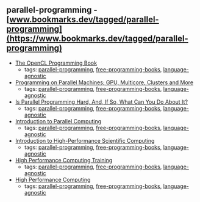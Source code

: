parallel-programming - [www.bookmarks.dev/tagged/parallel-programming](https://www.bookmarks.dev/tagged/parallel-programming)
---
* [The OpenCL Programming Book](https://www.fixstars.com/en/opencl/book/OpenCLProgrammingBook/contents/)
    * tags: [parallel-programming](../tagged/parallel-programming.md), [free-programming-books](../tagged/free-programming-books.md), [language-agnostic](../tagged/language-agnostic.md)
* [Programming on Parallel Machines; GPU, Multicore, Clusters and More](http://heather.cs.ucdavis.edu/parprocbook)
    * tags: [parallel-programming](../tagged/parallel-programming.md), [free-programming-books](../tagged/free-programming-books.md), [language-agnostic](../tagged/language-agnostic.md)
* [Is Parallel Programming Hard, And, If So, What Can You Do About It?](https://www.kernel.org/pub/linux/kernel/people/paulmck/perfbook/perfbook.html)
    * tags: [parallel-programming](../tagged/parallel-programming.md), [free-programming-books](../tagged/free-programming-books.md), [language-agnostic](../tagged/language-agnostic.md)
* [Introduction to Parallel Computing](https://computing.llnl.gov/tutorials/parallel_comp/)
    * tags: [parallel-programming](../tagged/parallel-programming.md), [free-programming-books](../tagged/free-programming-books.md), [language-agnostic](../tagged/language-agnostic.md)
* [Introduction to High-Performance Scientific Computing](http://pages.tacc.utexas.edu/~eijkhout/istc/istc.html)
    * tags: [parallel-programming](../tagged/parallel-programming.md), [free-programming-books](../tagged/free-programming-books.md), [language-agnostic](../tagged/language-agnostic.md)
* [High Performance Computing Training](https://computing.llnl.gov/?set=training&page=index)
    * tags: [parallel-programming](../tagged/parallel-programming.md), [free-programming-books](../tagged/free-programming-books.md), [language-agnostic](../tagged/language-agnostic.md)
* [High Performance Computing](http://cnx.org/contents/bb821554-7f76-44b1-89e7-8a2a759d1347%405.2)
    * tags: [parallel-programming](../tagged/parallel-programming.md), [free-programming-books](../tagged/free-programming-books.md), [language-agnostic](../tagged/language-agnostic.md)
